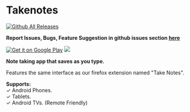 # Takenotes  
[![Github All Releases](https://img.shields.io/github/downloads/visnkmr/takenotes/total.svg)]()  
  
  **Report Issues, Bugs, Feature Suggestion in github issues section [here](https://github.com/visnkmr/takenotes/issues)**

[![Get it on Google Play](https://play.google.com/intl/en_us/badges/images/badge_new.png)](https://play.google.com/store/apps/details?id=io.github.visnkmr.kagaz) [![](https://i0.wp.com/www.askthosewhoknow.org/wp-content/uploads/2019/01/web-app-button.png?fit=150%2C148&ssl=1)](https://kagaz.pages.dev)
  
  **Note taking app that saves as you type.** 

    
  
Features the same interface as our firefox extension named "Take Notes".  
  
**Supports:**  
✓ Android Phones.  
✓ Tablets.  
✓ Android TVs. (Remote Friendly)  
